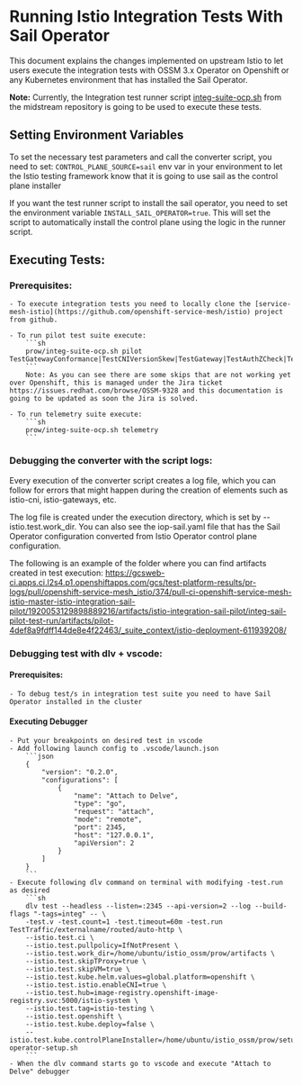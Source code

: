# Running Istio Integration Tests With Sail Operator

This document explains the changes implemented on upstream Istio to let users execute the integration tests with OSSM 3.x Operator on Openshift or any Kubernetes environment that has installed the Sail Operator.

**Note:** Currently, the Integration test runner script [integ-suite-ocp.sh](https://github.com/openshift-service-mesh/istio_ossm/blob/master/prow/integ-suite-ocp.sh) from the midstream repository is going to be used to execute these tests.

## Setting Environment Variables
To set the necessary test parameters and call the converter script, you need to set: ```CONTROL_PLANE_SOURCE=sail``` env var in your environment to let the Istio testing framework know that it is going to use sail as the control plane installer

If you want the test runner script to install the sail operator, you need to set the environment variable ```INSTALL_SAIL_OPERATOR=true```. This will set the script to automatically install the control plane using the logic in the runner script.

## Executing Tests:
### Prerequisites:
    - To execute integration tests you need to locally clone the [service-mesh-istio](https://github.com/openshift-service-mesh/istio) project from github.

    - To run pilot test suite execute:
        ```sh
        prow/integ-suite-ocp.sh pilot TestGatewayConformance|TestCNIVersionSkew|TestGateway|TestAuthZCheck|TestKubeInject|TestRevisionTags|TestUninstallByRevision|TestUninstallWithSetFlag|TestUninstallCustomFile|TestUninstallPurge|TestCNIRaceRepair|TestValidation|TestWebhook|TestMultiRevision
        ```
        Note: As you can see there are some skips that are not working yet over Openshift, this is managed under the Jira ticket https://issues.redhat.com/browse/OSSM-9328 and this documentation is going to be updated as soon the Jira is solved. 

    - To run telemetry suite execute:
        ```sh
        prow/integ-suite-ocp.sh telemetry
        ```

### Debugging the converter with the script logs:
Every execution of the converter script creates a log file, which you can follow for errors that might happen during the creation of elements such as istio-cni, istio-gateways, etc.

The log file is created under the execution directory, which is set by --istio.test.work_dir. You can also see the iop-sail.yaml file that has the Sail Operator configuration converted from Istio Operator control plane configuration.

The following is an example of the folder where you can find artifacts created in test execution:
https://gcsweb-ci.apps.ci.l2s4.p1.openshiftapps.com/gcs/test-platform-results/pr-logs/pull/openshift-service-mesh_istio/374/pull-ci-openshift-service-mesh-istio-master-istio-integration-sail-pilot/1920053129898889216/artifacts/istio-integration-sail-pilot/integ-sail-pilot-test-run/artifacts/pilot-4def8a9fdff144de8e4f22463/_suite_context/istio-deployment-611939208/

### Debugging test with dlv + vscode:
#### Prerequisites:
    - To debug test/s in integration test suite you need to have Sail Operator installed in the cluster

#### Executing Debugger
    - Put your breakpoints on desired test in vscode
    - Add following launch config to .vscode/launch.json
        ```json
        {
            "version": "0.2.0",
            "configurations": [
                {
                    "name": "Attach to Delve",
                    "type": "go",
                    "request": "attach",
                    "mode": "remote",
                    "port": 2345,
                    "host": "127.0.0.1",
                    "apiVersion": 2
                }
            ]
        }
        ```
    - Execute following dlv command on terminal with modifying -test.run as desired
        ```sh
        dlv test --headless --listen=:2345 --api-version=2 --log --build-flags "-tags=integ" -- \
        -test.v -test.count=1 -test.timeout=60m -test.run TestTraffic/externalname/routed/auto-http \
        --istio.test.ci \
        --istio.test.pullpolicy=IfNotPresent \
        --istio.test.work_dir=/home/ubuntu/istio_ossm/prow/artifacts \
        --istio.test.skipTProxy=true \
        --istio.test.skipVM=true \
        --istio.test.kube.helm.values=global.platform=openshift \
        --istio.test.istio.enableCNI=true \
        --istio.test.hub=image-registry.openshift-image-registry.svc:5000/istio-system \
        --istio.test.tag=istio-testing \
        --istio.test.openshift \
        --istio.test.kube.deploy=false \
        --istio.test.kube.controlPlaneInstaller=/home/ubuntu/istio_ossm/prow/setup/sail-operator-setup.sh
        ```
    - When the dlv command starts go to vscode and execute "Attach to Delve" debugger
